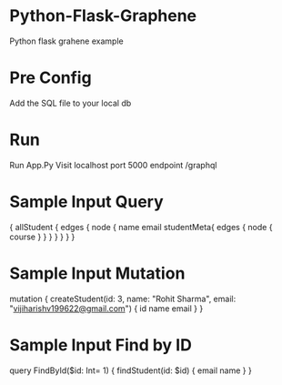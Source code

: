 # Python-Flask-Graphene
Python flask grahene example

# Pre Config
  Add the SQL file to your local db
# Run
  Run App.Py
  Visit localhost port 5000 endpoint /graphql 
# Sample Input Query
{
  allStudent {
    edges {
      node {
        name
        email
        studentMeta{
          edges {
            node {
              course
            }
          }
        }
      }
    }
  }
}

# Sample Input Mutation
mutation {
  createStudent(id: 3, name: "Rohit Sharma", email: "vijiharishv199622@gmail.com") {
    id
    name
    email
  }
}

# Sample Input Find by ID
query FindById($id: Int= 1) {
    findStudent(id: $id) {
        email
        name
    }
}



